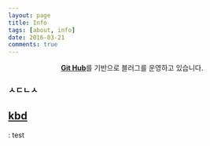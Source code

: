 ```yaml
---
layout: page
title: Info
tags: [about, info]
date: 2016-03-21
comments: true
---
```

    
<center><a href="https://github.com/ret6125/ret6125.github.io.git"><b>Git Hub</b></a>를 기반으로 블러그를 운영하고 있습니다.</center>

### ㅅㄷㄴㅅ
<kbd><h2><a href="#"> kbd</a></h2></kbd>: test
